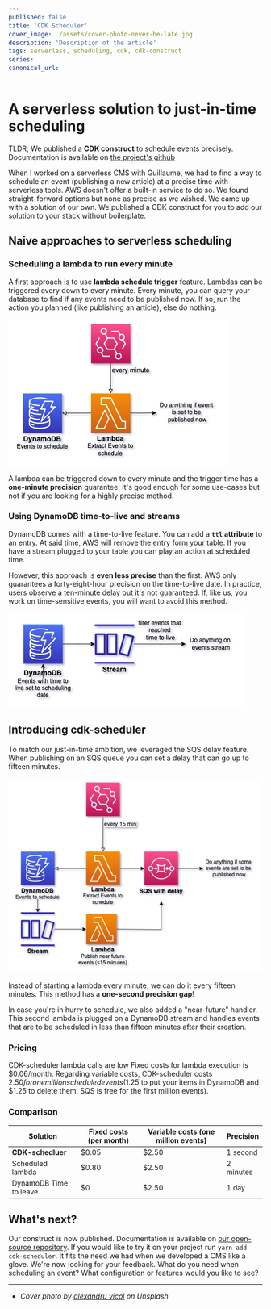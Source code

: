```yaml
---
published: false
title: 'CDK Scheduler'
cover_image: ./assets/cover-photo-never-be-late.jpg
description: 'Description of the article'
tags: serverless, scheduling, cdk, cdk-construct
series:
canonical_url:
---
```


# A serverless solution to just-in-time scheduling

TLDR; We published a **CDK construct** to schedule events precisely.
Documentation is available on [the project's github](https://github.com/guiyom-e/cdk-scheduler)

When I worked on a serverless CMS with Guillaume, we had to find a way to schedule an event (publishing a new article)
at a precise time with serverless tools.
AWS doesn't offer a built-in service to do so.
We found straight-forward options but none as precise as we wished.
We came up with a solution of our own.
We published a CDK construct for you to add our solution to your stack without boilerplate.

## Naive approaches to serverless scheduling

### Scheduling a lambda to run every minute

A first approach is to use **lambda schedule trigger** feature.
Lambdas can be triggered every down to every minute.
Every minute, you can query your database to find if any events need to be published now.
If so, run the action you planned (like publishing an article), else do nothing.

![Trigger a lambda every minute to check if any events needs to be scheduled](./assets/naive-approach-lambda.jpg)

A lambda can be triggered down to every minute and the trigger time has a **one-minute precision** guarantee.
It's good enough for some use-cases but not if you are looking for a highly precise method.

### Using DynamoDB time-to-live and streams

DynamoDB comes with a time-to-live feature.
You can add a **`ttl` attribute** to an entry.
At said time, AWS will remove the entry form your table.
If you have a stream plugged to your table you can play an action at scheduled time.

However, this approach is **even less precise** than the first.
AWS only guarantees a forty-eight-hour precision on the time-to-live date.
In practice, users observe a ten-minute delay but it's not guaranteed.
If, like us, you work on time-sensitive events, you will want to avoid this method.

![Use Dynaomdb time-to-live feature to trigger events with one-day precision](./assets/naive-approach-ttl.jpg)

## Introducing cdk-scheduler

To match our just-in-time ambition, we leveraged the SQS delay feature.
When publishing on an SQS queue you can set a delay that can go up to fifteen minutes.

![cdk-scheduler leverages SQS delay feature to trigger events precisely](./assets/cdk-scheduler-architecture.jpg)

Instead of starting a lambda every minute, we can do it every fifteen minutes.
This method has a **one-second precision gap**!

In case you're in hurry to schedule, we also added a "near-future" handler.
This second lambda is plugged on a DynamoDB stream and handles events that are to be scheduled in less than fifteen minutes after their creation.

### Pricing

CDK-scheduler lambda calls are low
Fixed costs for lambda execution is $0.06/month.
Regarding variable costs, CDK-scheduler costs $2.50 for one million scheduled events
($1.25 to put your items in DynamoDB and $1.25 to delete them, SQS is free for the first million events).

### Comparison

| Solution               | Fixed costs (per month) | Variable costs (one million events) | Precision |
| ---------------------- | ----------------------- | ----------------------------------- | --------- |
| **CDK-schedluer**      | $0.05                   | $2.50                               | 1 second  |
| Scheduled lambda       | $0.80                   | $2.50                               | 2 minutes |
| DynamoDB Time to leave | $0                      | $2.50                               | 1 day     |

## What's next?

Our construct is now published.
Documentation is available on [our open-source repository](https://github.com/guiyom-e/cdk-scheduler).
If you would like to try it on your project run `yarn add cdk-scheduler`.
It fits the need we had when we developed a CMS like a glove.
We're now looking for your feedback.
What do you need when scheduling an event?
What configuration or features would you like to see?

---

- _Cover photo by [alexandru vicol](https://unsplash.com/@alex_vicol?utm_source=unsplash&utm_medium=referral&utm_content=creditCopyText) on Unsplash_
